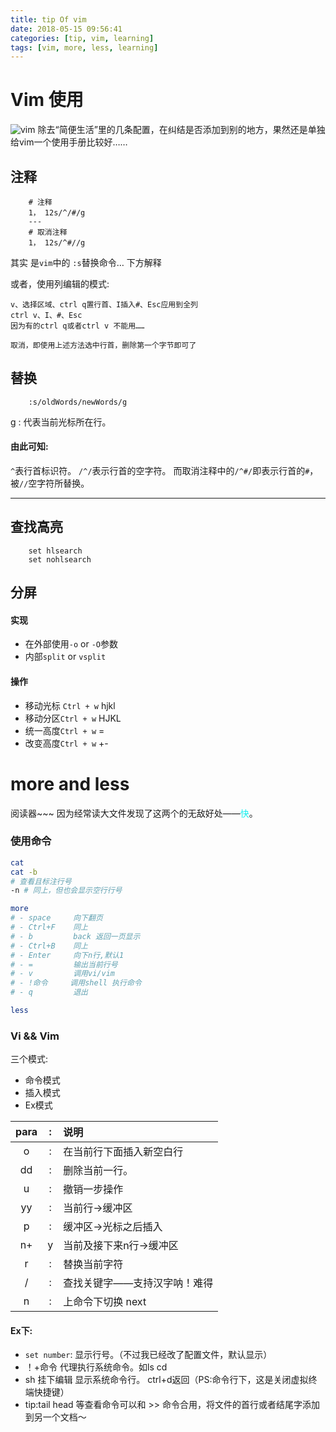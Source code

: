 ```yaml
---
title: tip Of vim
date: 2018-05-15 09:56:41
categories: [tip, vim, learning]
tags: [vim, more, less, learning]
---
```


# Vim 使用
![vim](https://www.vim.org/images/vim_header.gif)
除去“简便生活”里的几条配置，在纠结是否添加到别的地方，果然还是单独给vim一个使用手册比较好……

## 注释
```vim
    # 注释
    1， 12s/^/#/g   
    ---
    # 取消注释
    1， 12s/^#//g     
```
其实 是`vim`中的 `:s`替换命令… 下方解释

或者，使用列编辑的模式:

    v、选择区域、ctrl q置行首、I插入#、Esc应用到全列
    ctrl v、I、#、Esc
    因为有的ctrl q或者ctrl v 不能用……
    
    取消，即使用上述方法选中行首，删除第一个字节即可了

## 替换
```vim
    :s/oldWords/newWords/g
```
g : 代表当前光标所在行。
#### 由此可知:
 `^`表行首标识符。 `/^/`表示行首的空字符。   而取消注释中的`/^#/`即表示行首的`#`，被`//`空字符所替换。


---

## 查找高亮
```vim
    set hlsearch
    set nohlsearch  
```
## 分屏
#### 实现
- 在外部使用`-o` or `-O`参数
- 内部`split` or `vsplit` 
#### 操作
- 移动光标 `Ctrl + w` hjkl
- 移动分区`Ctrl + w` HJKL
- 统一高度`Ctrl + w`  =
- 改变高度`Ctrl + w`  +-


# more and less
阅读器~~~  因为经常读大文件发现了这两个的无敌好处——<font color=#12eeee>快</font>。
### 使用命令
```bash
cat
cat -b 
# 查看且标注行号
-n # 同上，但也会显示空行行号

more
# - space     向下翻页
# - Ctrl+F    同上
# - b         back 返回一页显示
# - Ctrl+B    同上
# - Enter     向下n行,默认1
# - =         输出当前行号
# - v         调用vi/vim
# - !命令     调用shell 执行命令
# - q         退出

less
```

### Vi && Vim

三个模式:
- 命令模式
- 插入模式
- Ex模式

para|:|说明
:---:|:---:|:---
o|:|在当前行下面插入新空白行
dd|:|删除当前一行。
u|:|撤销一步操作
yy|:|当前行->缓冲区
p|:|缓冲区->光标之后插入
n+|y|当前及接下来n行->缓冲区
r|:|替换当前字符
/|:|查找关键字——支持汉字呐！难得
n|:|上命令下切换 next



#### Ex下:
- `set number`: 显示行号。（不过我已经改了配置文件，默认显示）
- ！+命令 代理执行系统命令。如ls cd 
- sh 挂下编辑 显示系统命令行。 ctrl+d返回（PS:命令行下，这是关闭虚拟终端快捷键）
- tip:tail head 等查看命令可以和 >> 命令合用，将文件的首行或者结尾字添加到另一个文档～
